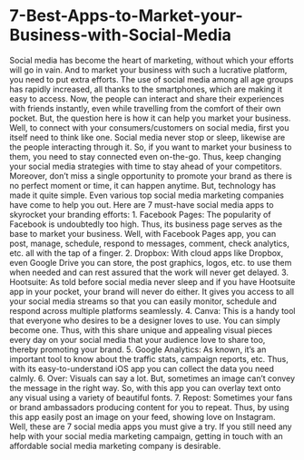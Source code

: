 # 7-Best-Apps-to-Market-your-Business-with-Social-Media
Social media has become the heart of marketing, without which your efforts will go in vain. And   to market your business with such a lucrative platform, you need to put extra efforts. The use   of social media among all age groups has rapidly increased, all thanks to the smartphones,   which are making it easy to access.  Now, the people can interact and share their experiences with friends instantly, even while   travelling from the comfort of their own pocket. But, the question here is how it can help you   market your business.   Well, to connect with your consumers/customers on social media, first you itself need to think   like one. Social media never stop or sleep, likewise are the people interacting through it. So, if   you want to market your business to them, you need to stay connected even on-the-go. Thus,   keep changing your social media strategies with time to stay ahead of your competitors.   Moreover, don’t miss a single opportunity to promote your brand as there is no perfect   moment or time, it can happen anytime. But, technology has made it quite simple. Even various   top social media marketing companies have come to help you out.  Here are 7 must-have social media apps to skyrocket your branding efforts:  1. Facebook Pages: The popularity of Facebook is undoubtedly too high. Thus, its business page   serves as the base to market your business. Well, with Facebook Pages app, you can post,   manage, schedule, respond to messages, comment, check analytics, etc. all with the tap of a   finger.  2. Dropbox: With cloud apps like Dropbox, even Google Drive you can store, the post graphics,   logos, etc. to use them when needed and can rest assured that the work will never get delayed.  3. Hootsuite: As told before social media never sleep and if you have Hootsuite app in your   pocket, your brand will never do either. It gives you access to all your social media streams so   that you can easily monitor, schedule and respond across multiple platforms seamlessly.  4. Canva: This is a handy tool that everyone who desires to be a designer loves to use. You can   simply become one. Thus, with this share unique and appealing visual pieces every day on your   social media that your audience love to share too, thereby promoting your brand.  5. Google Analytics: As known, it’s an important tool to know about the traffic stats, campaign   reports, etc. Thus, with its easy-to-understand iOS app you can collect the data you need   calmly.  6. Over: Visuals can say a lot. But, sometimes an image can’t convey the message in the right   way. So, with this app you can overlay text onto any visual using a variety of beautiful fonts.   7. Repost: Sometimes your fans or brand ambassadors producing content for you to repeat.   Thus, by using this app easily post an image on your feed, showing love on Instagram.  Well, these are 7 social media apps you must give a try. If you still need any help with your   social media marketing campaign, getting in touch with an affordable social media marketing   company is desirable.
